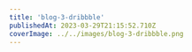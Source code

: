 ```yaml
---
title: 'blog-3-dribbble'
publishedAt: 2023-03-29T21:15:52.710Z
coverImage: ../../images/blog-3-dribbble.png
---
```

